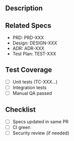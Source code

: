 ## Description

## Related Specs
- PRD: PRD-XXX
- Design: DESIGN-XXX
- ADR: ADR-XXX
- Test Plan: TEST-XXX

## Test Coverage
- [ ] Unit tests (TC-XXX...)
- [ ] Integration tests
- [ ] Manual QA passed

## Checklist
- [ ] Specs updated in same PR
- [ ] CI green
- [ ] Security review (if needed)
